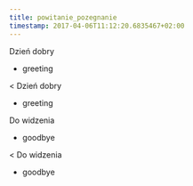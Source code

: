 ```yaml
---
title: powitanie_pozegnanie
timestamp: 2017-04-06T11:12:20.6835467+02:00
---
```


Dzień dobry
* greeting

< Dzień dobry
* greeting

Do widzenia
* goodbye

< Do widzenia
* goodbye
